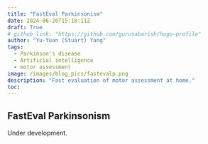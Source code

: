 ```yaml
---
title: "FastEval Parkinsonism"
date: 2024-06-26T15:18:11Z
draft: True
# github_link: "https://github.com/gurusabarish/hugo-profile"
author: "Yu-Yuan (Stuart) Yang"
tags:
  - Parkinson's disease
  - Artificial intelligence
  - motor assessment
image: /images/blog_pics/fastevalp.png
description: "Fast evaluation of motor assessment at home."
toc: 
---
```


## FastEval Parkinsonism

Under development.